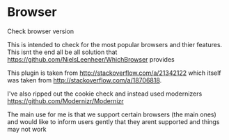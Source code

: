Browser
=======

Check browser version

This is intended to check for the most popular browsers and thier features. This isnt the end all be all solution that https://github.com/NielsLeenheer/WhichBrowser provides


This plugin is taken from  http://stackoverflow.com/a/21342122 which itself was taken from http://stackoverflow.com/a/18706818.

I've also ripped out the cookie check and instead used modernizers https://github.com/Modernizr/Modernizr

The main use for me is that we support certain browsers (the main ones) and would like to inform users gently that they arent supported and things may not work
